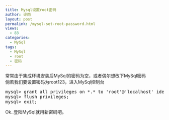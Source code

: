 ```yaml
---
title: Mysql设置root密码
author: 谇雨
layout: post
permalink: /mysql-set-root-password.html
views:
  - 83
categories:
  - MySql
tags:
  - MySql
  - root
  - 密码
---
```

常常由于集成环境安装后MySql的密码为空，或者偶尔想改下MySql密码  
倘若我们要设置密码为root123，进入MySql控制台

<pre class="lang:sh decode:true " >mysql&gt; grant all privileges on *.* to 'root'@'localhost' identified by 'root123' with grant option;
mysql&gt; flush privileges;
mysql&gt; exit;</pre>

Ok..登陆MySql就用新密码吧。